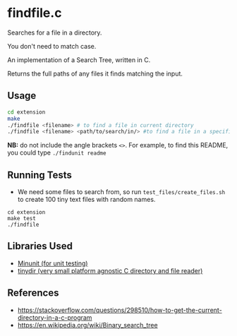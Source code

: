 # findfile.c

Searches for a file in a directory.

You don't need to match case.

An implementation of a Search Tree, written in C.

Returns the full paths of any files it finds matching the input.

## Usage

```bash
cd extension
make
./findfile <filename> # to find a file in current directory
./findfile <filename> <path/to/search/in/> #to find a file in a specific directory
```

**NB:** do not include the angle brackets `<>`. For example, to find this README, you could type `./findunit readme`

## Running Tests

- We need some files to search from, so run `test_files/create_files.sh` to create 100 tiny text files with random names.


```
cd extension
make test
./findfile
```

## Libraries Used

- [Minunit (for unit testing)](http://www.jera.com/techinfo/jtns/jtn002.html) 
- [tinydir (very small platform agnostic C directory and file reader)](https://github.com/cxong/tinydir)

## References

- https://stackoverflow.com/questions/298510/how-to-get-the-current-directory-in-a-c-program
- https://en.wikipedia.org/wiki/Binary_search_tree